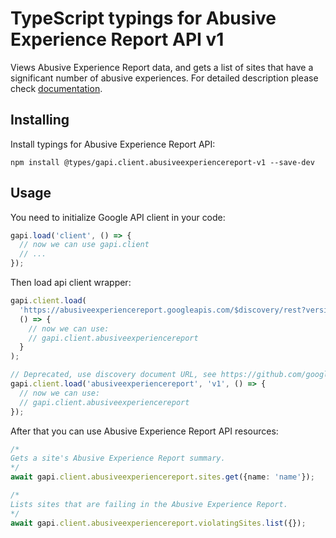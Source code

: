 # TypeScript typings for Abusive Experience Report API v1

Views Abusive Experience Report data, and gets a list of sites that have a significant number of abusive experiences.
For detailed description please check [documentation](https://developers.google.com/abusive-experience-report/).

## Installing

Install typings for Abusive Experience Report API:

```
npm install @types/gapi.client.abusiveexperiencereport-v1 --save-dev
```

## Usage

You need to initialize Google API client in your code:

```typescript
gapi.load('client', () => {
  // now we can use gapi.client
  // ...
});
```

Then load api client wrapper:

```typescript
gapi.client.load(
  'https://abusiveexperiencereport.googleapis.com/$discovery/rest?version=v1',
  () => {
    // now we can use:
    // gapi.client.abusiveexperiencereport
  }
);
```

```typescript
// Deprecated, use discovery document URL, see https://github.com/google/google-api-javascript-client/blob/master/docs/reference.md#----gapiclientloadname----version----callback--
gapi.client.load('abusiveexperiencereport', 'v1', () => {
  // now we can use:
  // gapi.client.abusiveexperiencereport
});
```

After that you can use Abusive Experience Report API resources: <!-- TODO: make this work for multiple namespaces -->

```typescript
/*
Gets a site's Abusive Experience Report summary.
*/
await gapi.client.abusiveexperiencereport.sites.get({name: 'name'});

/*
Lists sites that are failing in the Abusive Experience Report.
*/
await gapi.client.abusiveexperiencereport.violatingSites.list({});
```
